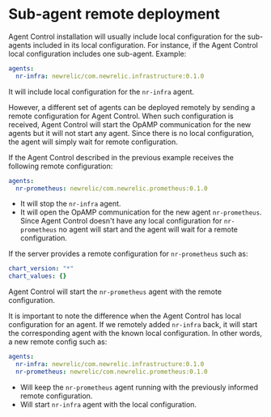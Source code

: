 # Sub-agent remote deployment

Agent Control installation will usually include local configuration for the sub-agents included in its local configuration.
For instance, if the Agent Control local configuration includes one sub-agent. Example:

```yaml
agents:
  nr-infra: newrelic/com.newrelic.infrastructure:0.1.0
```

It will include local configuration for the `nr-infra` agent.

However, a different set of agents can be deployed remotely by sending a remote configuration for Agent Control. When such
configuration is received, Agent Control will start the OpAMP communication for the new agents but it will not
start any agent. Since there is no local configuration, the agent will simply wait for remote configuration.

If the Agent Control described in the previous example receives the following remote configuration:

```yaml
agents:
  nr-prometheus: newrelic/com.newrelic.prometheus:0.1.0
```

* It will stop the `nr-infra` agent.
* It will open the OpAMP communication for the new agent `nr-prometheus`. Since Agent Control doesn't have any local configuration for `nr-prometheus` no agent will start and the agent will wait for a remote configuration.

If the server provides a remote configuration for `nr-prometheus` such as:

```yaml
chart_version: "*"
chart_values: {}
```

Agent Control will start the `nr-prometheus` agent with the remote configuration.

It is important to note the difference when the Agent Control has local configuration for an agent. If we remotely added `nr-infra` back,
it will start the corresponding agent with the known local configuration. In other words, a new remote config such as:

```yaml
agents:
  nr-infra: newrelic/com.newrelic.infrastructure:0.1.0
  nr-prometheus: newrelic/com.newrelic.prometheus:0.1.0
```

* Will keep the `nr-prometheus` agent running with the previously informed remote configuration. 
* Will start `nr-infra` agent with the local configuration.
